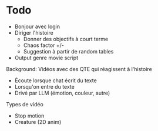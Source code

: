 # Todo

- Bonjour avec login
- Diriger l'histoire
    - Donner des objectifs à court terme
    - Chaos factor +/-
    - Suggestion à partir de random tables
- Output genre movie script


Background: Vidéos avec des QTE qui réagissent à l'histoire
- Écoute lorsque chat écrit du texte
- Lorsqu'on entre du texte
- Drivé par LLM (émotion, couleur, autre)

Types de vidéo
- Stop motion
- Creature (2D anim)

